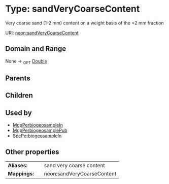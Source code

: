 
# Type: sandVeryCoarseContent


Very coarse sand (1-2 mm) content on a weight basis of the <2 mm fraction

URI: [neon:sandVeryCoarseContent](https://data.neonscience.org/sandVeryCoarseContent)


## Domain and Range

None ->  <sub>OPT</sub> [Double](types/Double.md)

## Parents


## Children


## Used by

 * [MgpPerbiogeosampleIn](MgpPerbiogeosampleIn.md)
 * [MgpPerbiogeosamplePub](MgpPerbiogeosamplePub.md)
 * [SpcPerbiogeosampleIn](SpcPerbiogeosampleIn.md)

## Other properties

|  |  |  |
| --- | --- | --- |
| **Aliases:** | | sand very coarse content |
| **Mappings:** | | neon:sandVeryCoarseContent |


